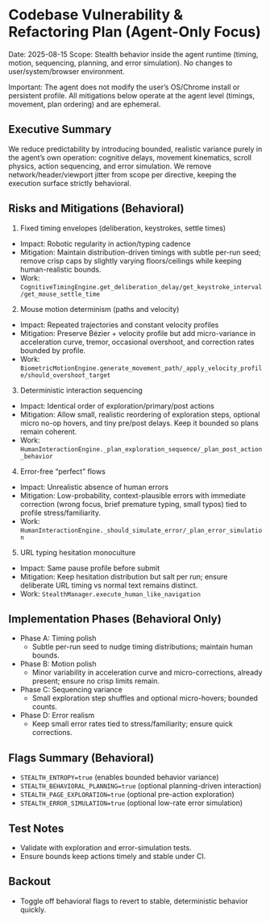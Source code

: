 # Codebase Vulnerability & Refactoring Plan (Agent-Only Focus)

Date: 2025-08-15
Scope: Stealth behavior inside the agent runtime (timing, motion, sequencing, planning, and error simulation). No changes to user/system/browser environment.

Important: The agent does not modify the user’s OS/Chrome install or persistent profile. All mitigations below operate at the agent level (timings, movement, plan ordering) and are ephemeral.

## Executive Summary
We reduce predictability by introducing bounded, realistic variance purely in the agent’s own operation: cognitive delays, movement kinematics, scroll physics, action sequencing, and error simulation. We remove network/header/viewport jitter from scope per directive, keeping the execution surface strictly behavioral.

## Risks and Mitigations (Behavioral)

1) Fixed timing envelopes (deliberation, keystrokes, settle times)
- Impact: Robotic regularity in action/typing cadence
- Mitigation: Maintain distribution-driven timings with subtle per-run seed; remove crisp caps by slightly varying floors/ceilings while keeping human-realistic bounds.
- Work: `CognitiveTimingEngine.get_deliberation_delay/get_keystroke_interval/get_mouse_settle_time`

2) Mouse motion determinism (paths and velocity)
- Impact: Repeated trajectories and constant velocity profiles
- Mitigation: Preserve Bézier + velocity profile but add micro-variance in acceleration curve, tremor, occasional overshoot, and correction rates bounded by profile.
- Work: `BiometricMotionEngine.generate_movement_path/_apply_velocity_profile/should_overshoot_target`

3) Deterministic interaction sequencing
- Impact: Identical order of exploration/primary/post actions
- Mitigation: Allow small, realistic reordering of exploration steps, optional micro no-op hovers, and tiny pre/post delays. Keep it bounded so plans remain coherent.
- Work: `HumanInteractionEngine._plan_exploration_sequence/_plan_post_action_behavior`

4) Error-free “perfect” flows
- Impact: Unrealistic absence of human errors
- Mitigation: Low-probability, context-plausible errors with immediate correction (wrong focus, brief premature typing, small typos) tied to profile stress/familiarity.
- Work: `HumanInteractionEngine._should_simulate_error/_plan_error_simulation`

5) URL typing hesitation monoculture
- Impact: Same pause profile before submit
- Mitigation: Keep hesitation distribution but salt per run; ensure deliberate URL timing vs normal text remains distinct.
- Work: `StealthManager.execute_human_like_navigation`

## Implementation Phases (Behavioral Only)

- Phase A: Timing polish
  - Subtle per-run seed to nudge timing distributions; maintain human bounds.
- Phase B: Motion polish
  - Minor variability in acceleration curve and micro-corrections, already present; ensure no crisp limits remain.
- Phase C: Sequencing variance
  - Small exploration step shuffles and optional micro-hovers; bounded counts.
- Phase D: Error realism
  - Keep small error rates tied to stress/familiarity; ensure quick corrections.

## Flags Summary (Behavioral)
- `STEALTH_ENTROPY=true` (enables bounded behavior variance)
- `STEALTH_BEHAVIORAL_PLANNING=true` (optional planning-driven interaction)
- `STEALTH_PAGE_EXPLORATION=true` (optional pre-action exploration)
- `STEALTH_ERROR_SIMULATION=true` (optional low-rate error simulation)

## Test Notes
- Validate with exploration and error-simulation tests.
- Ensure bounds keep actions timely and stable under CI.

## Backout
- Toggle off behavioral flags to revert to stable, deterministic behavior quickly.
